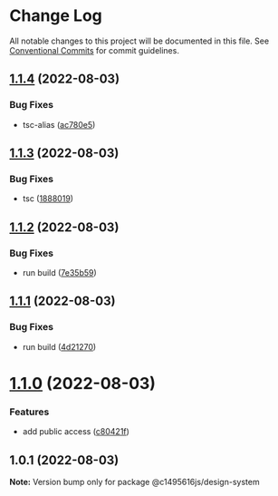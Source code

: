 # Change Log

All notable changes to this project will be documented in this file.
See [Conventional Commits](https://conventionalcommits.org) for commit guidelines.

## [1.1.4](https://github.com/c1495616js/jerry-fe-library/compare/@c1495616js/design-system@1.1.3...@c1495616js/design-system@1.1.4) (2022-08-03)


### Bug Fixes

* tsc-alias ([ac780e5](https://github.com/c1495616js/jerry-fe-library/commit/ac780e58c28c7c8fa1ba2fb70293f54c17c0c042))





## [1.1.3](https://github.com/c1495616js/jerry-fe-library/compare/@c1495616js/design-system@1.1.2...@c1495616js/design-system@1.1.3) (2022-08-03)


### Bug Fixes

* tsc ([1888019](https://github.com/c1495616js/jerry-fe-library/commit/18880196b4fdf74761b407abfe25fd5b5f78f395))





## [1.1.2](https://github.com/c1495616js/jerry-fe-library/compare/@c1495616js/design-system@1.1.1...@c1495616js/design-system@1.1.2) (2022-08-03)


### Bug Fixes

* run build ([7e35b59](https://github.com/c1495616js/jerry-fe-library/commit/7e35b590a6de1f438df9a348577b434a7b790019))





## [1.1.1](https://github.com/c1495616js/jerry-fe-library/compare/@c1495616js/design-system@1.1.0...@c1495616js/design-system@1.1.1) (2022-08-03)


### Bug Fixes

* run build ([4d21270](https://github.com/c1495616js/jerry-fe-library/commit/4d2127001e34a569ac263b7d50a734f30144438d))





# [1.1.0](https://github.com/c1495616js/jerry-fe-library/compare/@c1495616js/design-system@1.0.1...@c1495616js/design-system@1.1.0) (2022-08-03)


### Features

* add public access ([c80421f](https://github.com/c1495616js/jerry-fe-library/commit/c80421f9278f6cc41e5c0b72d0e0a1855ac1196d))





## 1.0.1 (2022-08-03)

**Note:** Version bump only for package @c1495616js/design-system
